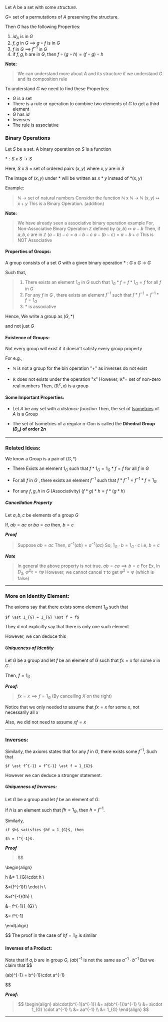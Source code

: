 Let $A$ be a set with some *structure*.

$G =$ set of a permutations of $A$ preserving the structure.

Then $G$ has the following Properties:

1. $id_{A}$ is in $G$
2. $f,g$ in $G$ $\implies$ $g\circ f$ is in $G$
3. $f$ in $G$ $\implies$ $f^{-1}$ in $G$
4. if $f,g,h$ are in $G$, then 
   $f\circ(g\circ h) = (f\circ g) \circ h$ 

**Note:**

> We can understand more about $A$ and its structure if we understand $G$ and its composition rule

To understand $G$ we need to find these Properties:

- $G$ is a set
- There is a rule or operation to combine two elements of $G$ to get a third element
- $G$ has $id$
- Inverses
- The rule is associative

### Binary Operations

Let $S$ be a set. A binary operation on $S$ is a function 

$\ast: S$ x $S \to S$

Here, $S$ x $S$ = set of ordered pairs $(x,y)$ where $x,y$ are in $S$

The image of $(x,y)$ under $\ast$ will be written as $x \ast y$ instead of $\ast (x,y)$

Example:

> $\mathbb{N}$  $\to$ set of natural numbers
> 	Consider the function
> 	$\mathbb{N}$ x $\mathbb{N}$ $\to$ $\mathbb{N}$
> 	$(x,y)$ $\mapsto$ $x+y$
> This is a Binary Operation. (addition)

**Note:**

> We have already seen a associative binary operation example
> For, Non-Associative Binary Operation
> 	$\mathbb{Z}$ defined by
> 	$(a,b)$ $\mapsto$ $a-b$
> Then, if $a,b,c$ are in $\mathbb{Z}$
> 	$(a-b)-c = a-b-c$
> 	$a-(b-c) = a-b+c$
> This is NOT Associative

#### Properties of Groups:

A group consists of a set $G$ with a given binary operation $\ast$ : $G$ x $G$ $\to$ $G$

Such that,

>1. There exists an element $1_{G}$ in $G$ such that 
		   $1_{G} \ast f = f \ast 1_{G} = f$
		for all $f$ in $G$ 
>2. For any $f$ in $G$ , there exists an element $f^{-1}$ such that
		   $f \ast f^{-1} = f^{-1} \ast f = 1_{G}$
>3. $\ast$ is associative

Hence,
We write a group as $(G, \ast)$

and not just $G$

#### Existence of Groups:

Not every group will exist if it doesn't satisfy every group property

For e.g.,
- $\mathbb{N}$ is not a group for the bin operation "+" as inverses do not exist

- $\mathbb{R}$ does not exists under the operation "x"
However,  $\mathbb{R}^x =$ set of non-zero real numbers
Then, $(\mathbb{R}^{x}, x)$ is a group

#### Some Important Properties:

- Let $A$ be any set with a *distance function*
  Then, the set of [Isometries](2.Symmetry.md#Isometries) of $A$ is a Group

- The set of Isometries of a regular n-Gon is called the **Dihedral Group $(D_{n})$ of order $2n$**

--------------

### Related Ideas:

We know a Group is a pair of $(G, \ast)$

- There Exists an element $1_{G}$ such that 
  $f \ast 1_{G} = 1_{G} \ast f = f$
  for all $f$ in $G$
  
- For all $f$ in $G$ , there exists an element $f^{-1}$ such that 
  $f \ast f^{-1} = f^{-1} \ast f = 1_{G}$

- For any $f, g, h$ in $G$ (Associativity)
	  $(f \ast g) \ast h = f \ast (g \ast h)$

##### Cancellation Property

Let $a, b, c$ be elements of a group $G$

If, $ab = ac$ or $ba = ca$ then, $b = c$

***Proof***
> Suppose $ab = ac$
> Then, 
> 	$a^{-1}(ab) = a^{-1}(ac)$
> So,
> 	$1_{G} \cdot b = 1_{G} \cdot c$ 
> i.e, $b = c$

***Note***

> In general the above property is not true.
> $ab = ca \implies b = c$
> For Ex,
> 	In $D_{3}$, $\varphi ^{2}\tau =  \tau \varphi$
> 	However, we cannot cancel $\tau$ to get $\varphi ^{2} = \varphi$ 
> 	(which is false)

---------------------------------------

### More on Identity Element:

The axioms say that there exists some element $1_{G}$ such that 

	$f \ast 1_{G} = 1_{G} \ast f = f$ 

They d not explicitly say that there is only one such element 

However, we can deduce this 

##### Uniqueness of Identity

Let $G$ be a group and let $f$ be an element of $G$ such that $f x = x$ for some $x$ in $G$.

Then, $f = 1_{G}$

***Proof***:

> $f x = x \implies f = 1_{G}$
> (By cancelling $X$ on the right)

Notice that we only needed to assume that $f x = x$ for some $x$, not necessarily all $x$ 

Also, we did not need to assume $xf = x$

--------------------------------

### Inverses:

Similarly, the axioms states that for any $f$ in $G$, there exists some $f^{-1}$, Such that

	$f \ast f^{-1} = f^{-1} \ast f = 1_{G}$

However we can deduce a stronger statement.

##### Uniqueness of Inverses:

Let $G$ be a group and let $f$ be an element of $G$.

If $h$ is an element such that $fh = 1_{G}$, then $h = f^{-1}$.

Similarly,

	if $h$ satisfies $hf = 1_{G}$, then

	$h = f^{-1}$.

***Proof***

>
> $$
>

\begin{align}

h &= 1_{G}\cdot h \\

&=(f^{-1}f) \cdot h \\

&=f^{-1}(fh) \\

&= f^{-1}1_{G} \\

&= f^{-1}

\end{align}

$$
    The proof in the case of $hf = 1_{G}$ is similar 


#### Inverses of a Product:

Note that if $a,b$ are in group $G$,
$(ab)^{-1}$ is not the same as $a^{-1}\cdot b^{-1}$
But we claim that
$$

(ab)^{-1} = b^{-1}\cdot a^{-1}

$$

***Proof:***
> $$
\begin{align}
ab\cdot(b^{-1}a^{-1}) &= a(bb^{-1})a^{-1} \\
&= a\cdot 1_{G} \cdot a^{-1} \\
&= aa^{-1} \\
&= 1_{G}
\end{align}
$$

----------------------------------------

